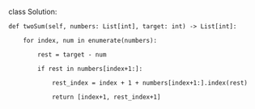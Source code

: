 class Solution:

    def twoSum(self, numbers: List[int], target: int) -> List[int]:

        for index, num in enumerate(numbers):

            rest = target - num

            if rest in numbers[index+1:]:

                rest_index = index + 1 + numbers[index+1:].index(rest)

                return [index+1, rest_index+1]

